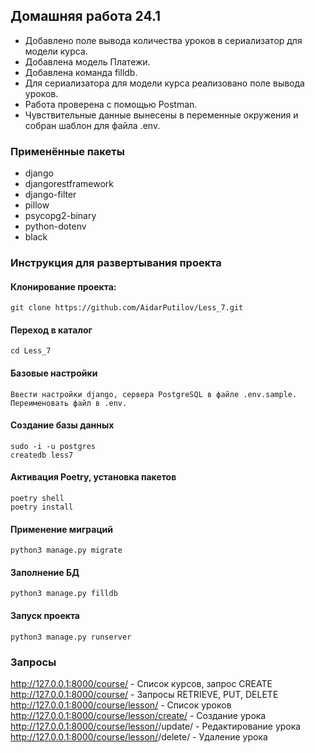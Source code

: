 ## Домашняя работа 24.1
- Добавлено поле вывода количества уроков в сериализатор для модели курса.
- Добавлена модель Платежи.
- Добавлена команда filldb.
- Для сериализатора для модели курса реализовано поле вывода уроков.
- Работа проверена с помощью Postman.
- Чувствительные данные вынесены в переменные окружения и собран шаблон для файла .env.


### Применённые пакеты
- django
- djangorestframework
- django-filter
- pillow
- psycopg2-binary
- python-dotenv
- black


### Инструкция для развертывания проекта

#### Клонирование проекта:
```
git clone https://github.com/AidarPutilov/Less_7.git
```

#### Переход в каталог
```
cd Less_7
```

#### Базовые настройки
```
Ввести настройки django, сервера PostgreSQL в файле .env.sample. Переименовать файл в .env.
```

#### Создание базы данных
```
sudo -i -u postgres
createdb less7
```

#### Активация Poetry, установка пакетов
```
poetry shell
poetry install
```

#### Применение миграций
```
python3 manage.py migrate
```

#### Заполнение БД
```
python3 manage.py filldb
```

#### Запуск проекта
```
python3 manage.py runserver
```
### Запросы
http://127.0.0.1:8000/course/ - Список курсов, запрос CREATE
http://127.0.0.1:8000/course/<pk> - Запросы RETRIEVE, PUT, DELETE
http://127.0.0.1:8000/course/lesson/ - Список уроков
http://127.0.0.1:8000/course/lesson/create/ - Создание урока
http://127.0.0.1:8000/course/lesson/<pk>/update/ - Редактирование урока
http://127.0.0.1:8000/course/lesson/<pk>/delete/ - Удаление урока
